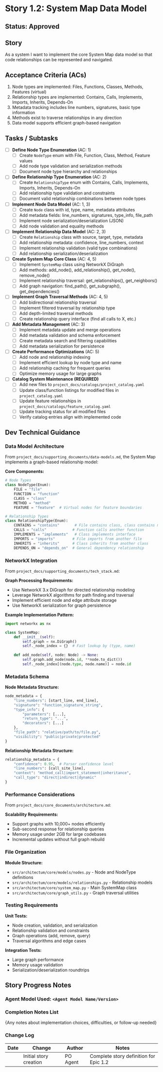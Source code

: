 # Story 1.2: System Map Data Model

## Status: Approved

## Story

As a system I want to implement the core System Map data model so that code relationships can be represented and navigated.

## Acceptance Criteria (ACs)

1. Node types are implemented: Files, Functions, Classes, Methods, Features (virtual)
2. Relationship types are implemented: Contains, Calls, Implements, Imports, Inherits, Depends-On
3. Metadata tracking includes line numbers, signatures, basic type information
4. Methods exist to traverse relationships in any direction
5. Data model supports efficient graph-based navigation

## Tasks / Subtasks

- [ ] **Define Node Type Enumeration** (AC: 1)
  - [ ] Create `NodeType` enum with File, Function, Class, Method, Feature values
  - [ ] Add node type validation and serialization methods
  - [ ] Document node type hierarchy and relationships

- [ ] **Define Relationship Type Enumeration** (AC: 2)
  - [ ] Create `RelationshipType` enum with Contains, Calls, Implements, Imports, Inherits, Depends-On
  - [ ] Add relationship type validation and constraints
  - [ ] Document valid relationship combinations between node types

- [ ] **Implement Node Data Model** (AC: 1, 3)
  - [ ] Create `Node` class with id, type, name, metadata attributes
  - [ ] Add metadata fields: line_numbers, signatures, type_info, file_path
  - [ ] Implement node serialization/deserialization (JSON)
  - [ ] Add node validation and equality methods

- [ ] **Implement Relationship Data Model** (AC: 2, 3)
  - [ ] Create `Relationship` class with source, target, type, metadata
  - [ ] Add relationship metadata: confidence, line_numbers, context
  - [ ] Implement relationship validation (valid type combinations)
  - [ ] Add relationship serialization/deserialization

- [ ] **Create System Map Core Class** (AC: 4, 5)
  - [ ] Implement `SystemMap` class using NetworkX DiGraph
  - [ ] Add methods: add_node(), add_relationship(), get_node(), remove_node()
  - [ ] Implement relationship traversal: get_relationships(), get_neighbors()
  - [ ] Add graph navigation: find_path(), get_subgraph(), get_dependencies()

- [ ] **Implement Graph Traversal Methods** (AC: 4, 5)
  - [ ] Add bidirectional relationship traversal
  - [ ] Implement filtered traversal by relationship type
  - [ ] Add depth-limited traversal methods
  - [ ] Create relationship query interface (find all calls to X, etc.)

- [ ] **Add Metadata Management** (AC: 3)
  - [ ] Implement metadata update and merge operations
  - [ ] Add metadata validation and schema enforcement
  - [ ] Create metadata search and filtering capabilities
  - [ ] Add metadata serialization for persistence

- [ ] **Create Performance Optimizations** (AC: 5)
  - [ ] Add node and relationship indexing
  - [ ] Implement efficient lookup by node type and name
  - [ ] Add relationship caching for frequent queries
  - [ ] Optimize memory usage for large graphs

- [ ] **Catalog System Maintenance (REQUIRED)**
  - [ ] Add new files to `project_docs/catalogs/project_catalog.yaml`
  - [ ] Update class/function listings for modified files in `project_catalog.yaml`
  - [ ] Update feature relationships in `project_docs/catalogs/feature_catalog.yaml`
  - [ ] Update tracking status for all modified files
  - [ ] Verify catalog entries align with implemented code

## Dev Technical Guidance

### Data Model Architecture

From `project_docs/supporting_documents/data-models.md`, the System Map implements a graph-based relationship model:

**Core Components:**
```python
# Node Types
class NodeType(Enum):
    FILE = "file"
    FUNCTION = "function" 
    CLASS = "class"
    METHOD = "method"
    FEATURE = "feature"  # Virtual nodes for feature boundaries

# Relationship Types
class RelationshipType(Enum):
    CONTAINS = "contains"       # File contains class, class contains method
    CALLS = "calls"            # Function calls another function
    IMPLEMENTS = "implements"   # Class implements interface
    IMPORTS = "imports"        # File imports from another file
    INHERITS = "inherits"      # Class inherits from another class
    DEPENDS_ON = "depends_on"  # General dependency relationship
```

### NetworkX Integration

From `project_docs/supporting_documents/tech_stack.md`:

**Graph Processing Requirements:**
- Use NetworkX 3.x DiGraph for directed relationship modeling
- Leverage NetworkX algorithms for path finding and traversal
- Implement efficient node and edge attribute storage
- Use NetworkX serialization for graph persistence

**Example Implementation Pattern:**
```python
import networkx as nx

class SystemMap:
    def __init__(self):
        self.graph = nx.DiGraph()
        self._node_index = {}  # Fast lookup by (type, name)
    
    def add_node(self, node: Node) -> None:
        self.graph.add_node(node.id, **node.to_dict())
        self._node_index[(node.type, node.name)] = node.id
```

### Metadata Schema

**Node Metadata Structure:**
```python
node_metadata = {
    "line_numbers": [start_line, end_line],
    "signature": "function_signature_string",
    "type_info": {
        "parameters": [...],
        "return_type": "...",
        "decorators": [...]
    },
    "file_path": "relative/path/to/file.py",
    "visibility": "public|private|protected"
}
```

**Relationship Metadata Structure:**
```python
relationship_metadata = {
    "confidence": 0.95,  # Parser confidence level
    "line_numbers": [call_site_line],
    "context": "method_call|import_statement|inheritance",
    "call_type": "direct|indirect|dynamic"
}
```

### Performance Considerations

From `project_docs/core_documents/architecture.md`:

**Scalability Requirements:**
- Support graphs with 10,000+ nodes efficiently
- Sub-second response for relationship queries
- Memory usage under 2GB for large codebases
- Incremental updates without full graph rebuild

### File Organization

**Module Structure:**
- `src/architectum/core/models/nodes.py` - Node and NodeType definitions
- `src/architectum/core/models/relationships.py` - Relationship models
- `src/architectum/core/system_map.py` - Main SystemMap class
- `src/architectum/core/graph_utils.py` - Graph traversal utilities

### Testing Requirements

**Unit Tests:**
- Node creation, validation, and serialization
- Relationship validation and constraints
- Graph operations (add, remove, query)
- Traversal algorithms and edge cases

**Integration Tests:**
- Large graph performance
- Memory usage validation
- Serialization/deserialization roundtrips

## Story Progress Notes

### Agent Model Used: `<Agent Model Name/Version>`

### Completion Notes List

{Any notes about implementation choices, difficulties, or follow-up needed}

### Change Log

| Date | Change | Author | Notes |
|------|--------|---------|-------|
| | Initial story creation | PO Agent | Complete story definition for Epic 1.2 |